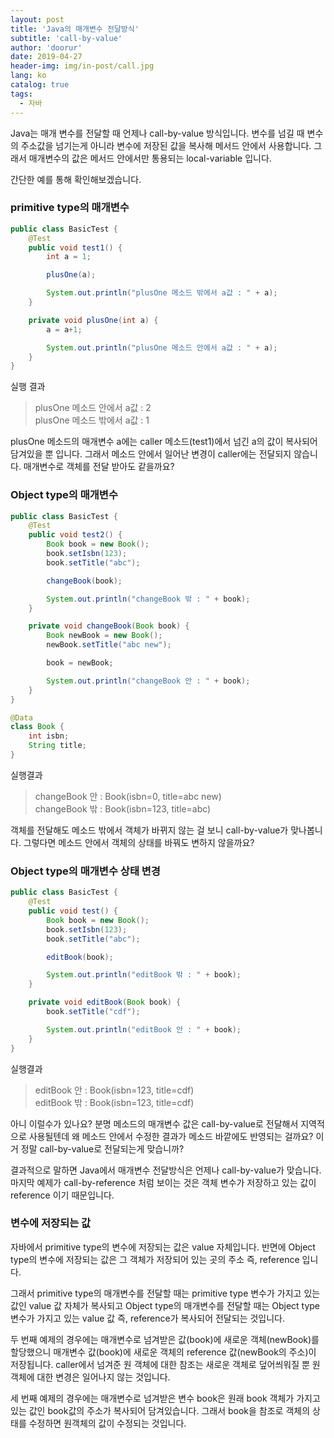 ```yaml
---
layout: post
title: 'Java의 매개변수 전달방식'
subtitle: 'call-by-value'
author: 'doorur'
date: 2019-04-27
header-img: img/in-post/call.jpg
lang: ko
catalog: true
tags:
  - 자바
---
```


Java는 매개 변수를 전달할 때 언제나 call-by-value 방식입니다. 변수를 넘길 때 변수의 주소값을 넘기는게 아니라 변수에 저장된 값을 복사해 메서드 안에서 사용합니다. 그래서 매개변수의 값은 메서드 안에서만 통용되는 local-variable 입니다.  

간단한 예를 통해 확인해보겠습니다.  

### primitive type의 매개변수

```java
public class BasicTest {
    @Test
    public void test1() {
        int a = 1;

        plusOne(a);

        System.out.println("plusOne 메소드 밖에서 a값 : " + a);
    }

    private void plusOne(int a) {
        a = a+1;

        System.out.println("plusOne 메소드 안에서 a값 : " + a);
    }
}
```

실행 결과  

> plusOne 메소드 안에서 a값 : 2  
> plusOne 메소드 밖에서 a값 : 1   

plusOne 메소드의 매개변수 a에는 caller 메소드(test1)에서 넘긴 a의 값이 복사되어 담겨있을 뿐 입니다. 그래서 메소드 안에서 일어난 변경이 caller에는 전달되지 않습니다. 매개변수로 객체를 전달 받아도 같을까요?  

### Object type의 매개변수

```java
public class BasicTest {
    @Test
    public void test2() {
        Book book = new Book();
        book.setIsbn(123);
        book.setTitle("abc");

        changeBook(book);

        System.out.println("changeBook 밖 : " + book);
    }

    private void changeBook(Book book) {
        Book newBook = new Book();
        newBook.setTitle("abc new");

        book = newBook;

        System.out.println("changeBook 안 : " + book);
    }
}

@Data
class Book {
    int isbn;
    String title;
}
```

실행결과  

> changeBook 안 : Book(isbn=0, title=abc new)  
> changeBook 밖 : Book(isbn=123, title=abc)  

객체를 전달해도 메소드 밖에서 객체가 바뀌지 않는 걸 보니 call-by-value가 맞나봅니다. 그렇다면 메소드 안에서 객체의 상태를 바꿔도 변하지 않을까요?   

### Object type의 매개변수 상태 변경

```java
public class BasicTest {
    @Test
    public void test() {
        Book book = new Book();
        book.setIsbn(123);
        book.setTitle("abc");

        editBook(book);

        System.out.println("editBook 밖 : " + book);
    }

    private void editBook(Book book) {
        book.setTitle("cdf");

        System.out.println("editBook 안 : " + book);
    }
}
```

실행결과  

> editBook 안 : Book(isbn=123, title=cdf)  
> editBook 밖 : Book(isbn=123, title=cdf)

아니 이럴수가 있나요? 분명 메소드의 매개변수 값은 call-by-value로 전달해서 지역적으로 사용될텐데 왜 메소드 안에서 수정한 결과가 메소드 바깥에도 반영되는 걸까요? 이거 정말 call-by-value로 전달되는게 맞습니까?  

결과적으로 말하면 Java에서 매개변수 전달방식은 언제나 call-by-value가 맞습니다. 마지막 예제가 call-by-reference 처럼 보이는 것은 객체 변수가 저장하고 있는 값이 reference 이기 때문입니다.  

### 변수에 저장되는 값
자바에서 primitive type의 변수에 저장되는 값은 value 자체입니다. 반면에 Object type의 변수에 저장되는 값은 그 객체가 저장되어 있는 곳의 주소 즉, reference 입니다.   

그래서 primitive type의 매개변수를 전달할 때는 primitive type 변수가 가지고 있는 값인 value 값 자체가 복사되고 Object type의 매개변수를 전달할 때는 Object type 변수가 가지고 있는 value 값 즉, reference가 복사되어 전달되는 것입니다.  

두 번째 예제의 경우에는 매개변수로 넘겨받은 값(book)에 새로운 객체(newBook)를 할당했으니 매개변수 값(book)에 새로운 객체의 reference 값(newBook의 주소)이 저장됩니다. caller에서 넘겨준 원 객체에 대한 참조는 새로운 객체로 덮어씌워질 뿐 원객체에 대한 변경은 일어나지 않는 것입니다.  

세 번째 예제의 경우에는 매개변수로 넘겨받은 변수 book은 원래 book 객체가 가지고 있는 값인 book값의 주소가 복사되어 담겨있습니다. 그래서 book을 참조로 객체의 상태를 수정하면 원객체의 값이 수정되는 것입니다.  
